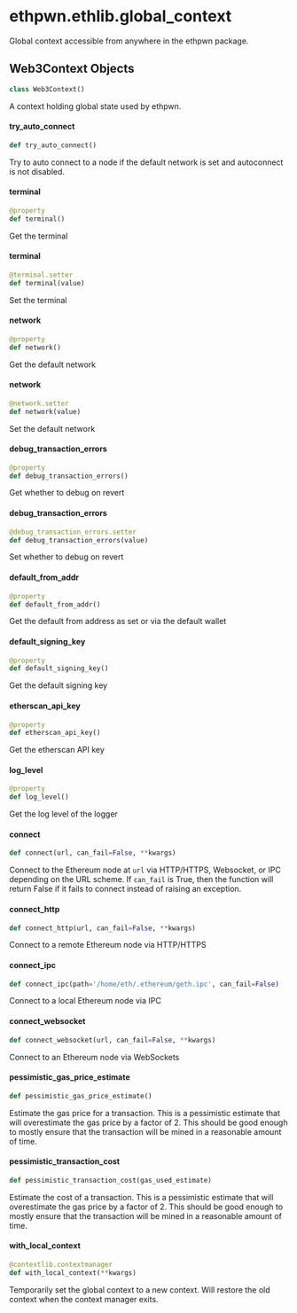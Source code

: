 <a id="ethpwn.ethlib.global_context"></a>

# ethpwn.ethlib.global\_context

Global context accessible from anywhere in the ethpwn package.

<a id="ethpwn.ethlib.global_context.Web3Context"></a>

## Web3Context Objects

```python
class Web3Context()
```

A context holding global state used by ethpwn.

<a id="ethpwn.ethlib.global_context.Web3Context.try_auto_connect"></a>

#### try\_auto\_connect

```python
def try_auto_connect()
```

Try to auto connect to a node if the default network is set and autoconnect is not disabled.

<a id="ethpwn.ethlib.global_context.Web3Context.terminal"></a>

#### terminal

```python
@property
def terminal()
```

Get the terminal

<a id="ethpwn.ethlib.global_context.Web3Context.terminal"></a>

#### terminal

```python
@terminal.setter
def terminal(value)
```

Set the terminal

<a id="ethpwn.ethlib.global_context.Web3Context.network"></a>

#### network

```python
@property
def network()
```

Get the default network

<a id="ethpwn.ethlib.global_context.Web3Context.network"></a>

#### network

```python
@network.setter
def network(value)
```

Set the default network

<a id="ethpwn.ethlib.global_context.Web3Context.debug_transaction_errors"></a>

#### debug\_transaction\_errors

```python
@property
def debug_transaction_errors()
```

Get whether to debug on revert

<a id="ethpwn.ethlib.global_context.Web3Context.debug_transaction_errors"></a>

#### debug\_transaction\_errors

```python
@debug_transaction_errors.setter
def debug_transaction_errors(value)
```

Set whether to debug on revert

<a id="ethpwn.ethlib.global_context.Web3Context.default_from_addr"></a>

#### default\_from\_addr

```python
@property
def default_from_addr()
```

Get the default from address as set or via the default wallet

<a id="ethpwn.ethlib.global_context.Web3Context.default_signing_key"></a>

#### default\_signing\_key

```python
@property
def default_signing_key()
```

Get the default signing key

<a id="ethpwn.ethlib.global_context.Web3Context.etherscan_api_key"></a>

#### etherscan\_api\_key

```python
@property
def etherscan_api_key()
```

Get the etherscan API key

<a id="ethpwn.ethlib.global_context.Web3Context.log_level"></a>

#### log\_level

```python
@property
def log_level()
```

Get the log level of the logger

<a id="ethpwn.ethlib.global_context.Web3Context.connect"></a>

#### connect

```python
def connect(url, can_fail=False, **kwargs)
```

Connect to the Ethereum node at `url` via HTTP/HTTPS, Websocket, or IPC depending on the URL scheme.
If `can_fail` is True, then the function will return False if it fails to connect instead of raising an exception.

<a id="ethpwn.ethlib.global_context.Web3Context.connect_http"></a>

#### connect\_http

```python
def connect_http(url, can_fail=False, **kwargs)
```

Connect to a remote Ethereum node via HTTP/HTTPS

<a id="ethpwn.ethlib.global_context.Web3Context.connect_ipc"></a>

#### connect\_ipc

```python
def connect_ipc(path='/home/eth/.ethereum/geth.ipc', can_fail=False)
```

Connect to a local Ethereum node via IPC

<a id="ethpwn.ethlib.global_context.Web3Context.connect_websocket"></a>

#### connect\_websocket

```python
def connect_websocket(url, can_fail=False, **kwargs)
```

Connect to an Ethereum node via WebSockets

<a id="ethpwn.ethlib.global_context.Web3Context.pessimistic_gas_price_estimate"></a>

#### pessimistic\_gas\_price\_estimate

```python
def pessimistic_gas_price_estimate()
```

Estimate the gas price for a transaction. This is a pessimistic estimate that will
overestimate the gas price by a factor of 2. This should be good enough to mostly
ensure that the transaction will be mined in a reasonable amount of time.

<a id="ethpwn.ethlib.global_context.Web3Context.pessimistic_transaction_cost"></a>

#### pessimistic\_transaction\_cost

```python
def pessimistic_transaction_cost(gas_used_estimate)
```

Estimate the cost of a transaction. This is a pessimistic estimate that will
overestimate the gas price by a factor of 2. This should be good enough to mostly
ensure that the transaction will be mined in a reasonable amount of time.

<a id="ethpwn.ethlib.global_context.with_local_context"></a>

#### with\_local\_context

```python
@contextlib.contextmanager
def with_local_context(**kwargs)
```

Temporarily set the global context to a new context. Will restore the old context when the
context manager exits.

